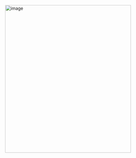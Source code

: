 <img width="408" height="480" alt="image" src="https://github.com/user-attachments/assets/8f3c8c4f-8c23-4861-bc0b-7320b9eb0728" />
